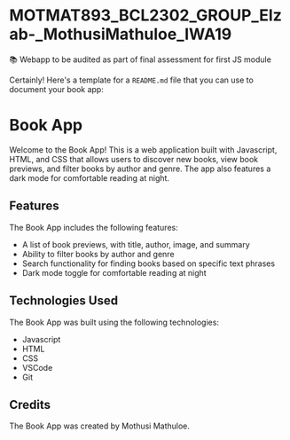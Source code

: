 # MOTMAT893_BCL2302_GROUP_Elzab-_MothusiMathuloe_IWA19
📚 Webapp to be audited as part of final assessment for first JS module

Certainly! Here's a template for a `README.md` file that you can use to document your book app:

# Book App

Welcome to the Book App! This is a web application built with Javascript, HTML, and CSS that allows users to discover new books, view book previews, and filter books by author and genre. The app also features a dark mode for comfortable reading at night.

## Features

The Book App includes the following features:

- A list of book previews, with title, author, image, and summary
- Ability to filter books by author and genre
- Search functionality for finding books based on specific text phrases
- Dark mode toggle for comfortable reading at night

## Technologies Used

The Book App was built using the following technologies:

- Javascript
- HTML
- CSS
- VSCode
- Git

## Credits

The Book App was created by Mothusi Mathuloe.
